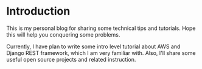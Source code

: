 # Introduction

This is my personal blog for sharing some technical tips and tutorials. Hope this will help you conquering some problems.

Currently, I have plan to write some intro level tutorial about AWS and Django REST framework, which I am very familiar with. Also, I'll share some useful open source projects and related instruction.
